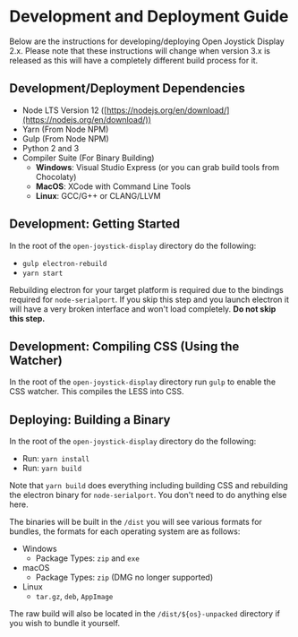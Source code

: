 # Development and Deployment Guide

Below are the instructions for developing/deploying Open Joystick Display 2.x. Please note that these instructions will change when version 3.x is released as this will have a completely different build process for it.

## Development/Deployment Dependencies 

 - Node LTS Version 12 ([https://nodejs.org/en/download/](https://nodejs.org/en/download/))
 - Yarn (From Node NPM)
 - Gulp (From Node NPM)
 - Python 2 and 3
 - Compiler Suite (For Binary Building)
     - **Windows**: Visual Studio Express (or you can grab build tools from Chocolaty)
     - **MacOS**: XCode with Command Line Tools
     - **Linux**: GCC/G++ or CLANG/LLVM

## Development: Getting Started
In the root of the `open-joystick-display` directory do the following:
- `gulp electron-rebuild`
- `yarn start`

Rebuilding electron for your target platform is required due to the bindings required for `node-serialport`. If you skip this step and you launch electron it will have a very broken interface and won't load completely. **Do not skip this step.**

## Development: Compiling CSS (Using the Watcher)
In the root of the `open-joystick-display` directory run `gulp` to enable the CSS watcher. This compiles the LESS into CSS.

## Deploying: Building a Binary
In the root of the `open-joystick-display` directory do the following:

 - Run: `yarn install`
 - Run: `yarn build`

Note that `yarn build` does everything including building CSS and rebuilding the electron binary for `node-serialport`. You don't need to do anything else here.
 
 The binaries will be built in the `/dist` you will see various formats for bundles, the formats for each operating system are as follows:
 
- Windows
  - Package Types:  `zip` and `exe`
- macOS
  - Package Types: `zip` (DMG no longer supported)
- Linux
  - `tar.gz`, `deb`, `AppImage` 

The raw build will also be located in the `/dist/${os}-unpacked` directory if you wish to bundle it yourself.


